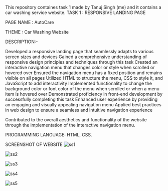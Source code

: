 This repository containes task 1 made by Tanuj Singh (me) and it contains a car washing service website.
TASK 1 : RESPONSIVE LANDING PAGE

PAGE NAME : AutoCare

THEME : Car Washing Website

DESCRIPTION:-

Developed a responsive landing page that seamlessly adapts to various screen sizes and devices
Gained a comprehensive understanding of responsive design principles and techniques through this task
Created an interactive navigation menu that changes color or style when scrolled or hovered over
Ensured the navigation menu has a fixed position and remains visible on all pages
Utilized HTML to structure the menu, CSS to style it, and JavaScript to add interactivity
Implemented functionality to change the background color or font color of the menu when scrolled or when a menu item is hovered over
Demonstrated proficiency in front-end development by successfully completing this task
Enhanced user experience by providing an engaging and visually appealing navigation menu
Applied best practices in web design to ensure a seamless and intuitive navigation experience

Contributed to the overall aesthetics and functionality of the website through the implementation of the interactive navigation menu.

PROGRAMMING LANGUAGE: HTML, CSS.

SCREENSHOT OF WEBSITE
![ss1](https://github.com/tempots/PRODIGY_WD_01/assets/174440445/0f2b99cf-b9f0-4b83-8631-7a895215b34b)


![ss2](https://github.com/tempots/PRODIGY_WD_01/assets/174440445/13823f70-4ca6-47d4-8b40-d29a062a2075)


![ss3](https://github.com/tempots/PRODIGY_WD_01/assets/174440445/ab106e06-7fb1-495f-a906-f4bbf25a94f2)


![ss4](https://github.com/tempots/PRODIGY_WD_01/assets/174440445/73316c5e-1860-4284-b3dd-2f5818a14b97)


![ss5](https://github.com/tempots/PRODIGY_WD_01/assets/174440445/2e5899b1-ac32-4ad5-a4d3-eb644455ea92)


